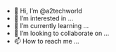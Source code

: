 - 👋 Hi, I’m @a2techworld
- 👀 I’m interested in ...
- 🌱 I’m currently learning ...
- 💞️ I’m looking to collaborate on ...
- 📫 How to reach me ...

<!---
a2techworld/a2techworld is a ✨ special ✨ repository because its `README.md` (this file) appears on your GitHub profile.
You can click the Preview link to take a look at your changes.
--->
